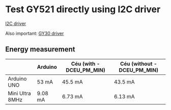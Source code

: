 # Test GY521 directly using I2C driver

[I2C driver](https://github.com/JingruiLea/ceu-arduino/tree/ljr/libraries/driver-i2c)

Also important: [GY30 driver](https://github.com/JingruiLea/ceu-arduino/blob/ljr/ceu_examples/GY30/GY30.ceu)

## Energy measurement

|                 | Arduino | Céu (with -DCEU_PM_MIN) | Céu (without -DCEU_PM_MIN) |
| --------------- | ------- | ----------------------- | -------------------------- |
| Arduino UNO     | 53 mA   | 45.5 mA                 | 43.5 mA                    |
| Mini Ultra 8MHz | 9.08 mA | 6.73 mA                 | 6.13 mA                    |

